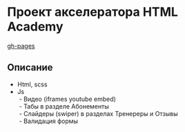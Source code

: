 # Проект акселератора HTML Academy

[gh-pages](https://alex-v-10.github.io/supergym/)

## Описание  
* Html, scss  
* Js  
&nbsp;- Видео (iframes youtube embed)  
&nbsp;- Табы в разделе Абонементы  
&nbsp;- Слайдеры (swiper) в разделах Тренереры и Отзывы  
&nbsp;- Валидация формы  
